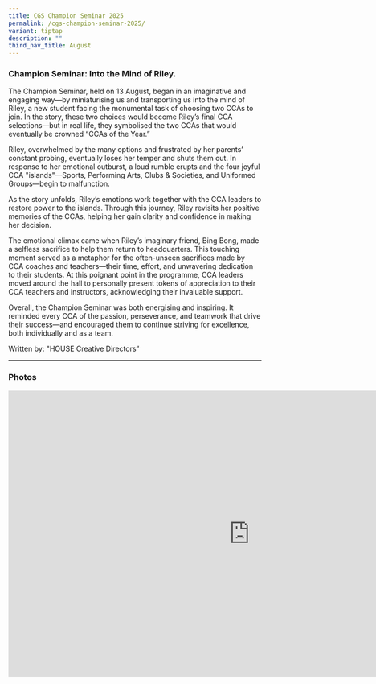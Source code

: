 ```yaml
---
title: CGS Champion Seminar 2025
permalink: /cgs-champion-seminar-2025/
variant: tiptap
description: ""
third_nav_title: August
---
```

<h3><strong>Champion Seminar: Into the Mind of Riley.</strong></h3>
<p>The Champion Seminar, held on 13 August, began in an imaginative and engaging
way—by miniaturising us and transporting us into the mind of Riley, a new
student facing the monumental task of choosing two CCAs to join. In the
story, these two choices would become Riley’s final CCA selections—but
in real life, they symbolised the two CCAs that would eventually be crowned
“CCAs of the Year.”</p>
<p>Riley, overwhelmed by the many options and frustrated by her parents’
constant probing, eventually loses her temper and shuts them out. In response
to her emotional outburst, a loud rumble erupts and the four joyful CCA
"islands"—Sports, Performing Arts, Clubs &amp; Societies, and Uniformed
Groups—begin to malfunction.</p>
<p>As the story unfolds, Riley’s emotions work together with the CCA leaders
to restore power to the islands. Through this journey, Riley revisits her
positive memories of the CCAs, helping her gain clarity and confidence
in making her decision.</p>
<p>The emotional climax came when Riley’s imaginary friend, Bing Bong, made
a selfless sacrifice to help them return to headquarters. This touching
moment served as a metaphor for the often-unseen sacrifices made by CCA
coaches and teachers—their time, effort, and unwavering dedication to their
students. At this poignant point in the programme, CCA leaders moved around
the hall to personally present tokens of appreciation to their CCA teachers
and instructors, acknowledging their invaluable support.</p>
<p>Overall, the Champion Seminar was both energising and inspiring. It reminded
every CCA of the passion, perseverance, and teamwork that drive their success—and
encouraged them to continue striving for excellence, both individually
and as a team.</p>
<p>Written by: "HOUSE Creative Directors”</p>
<p></p>
<hr>
<h3>Photos</h3>
<div class="iframe-wrapper">
<iframe height="569" width="960" allowfullscreen="true" frameborder="0" src="https://docs.google.com/presentation/d/e/2PACX-1vTdnD5HqHAUQP90DQOjb8tnSB6qpX9POT2Yxt28TmOK6wTLSCzMmV3bcD_I_21eyzj2uk2IbgV8f4c9/pubembed?start=false&amp;loop=false&amp;delayms=3000"></iframe>
</div>
<p></p>
<p></p>